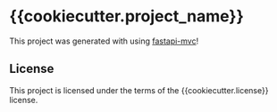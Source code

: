 # {{cookiecutter.project_name}}

This project was generated with using [fastapi-mvc](https://github.com/rszamszur/fastapi-mvc)!

## License

This project is licensed under the terms of the {{cookiecutter.license}} license.
